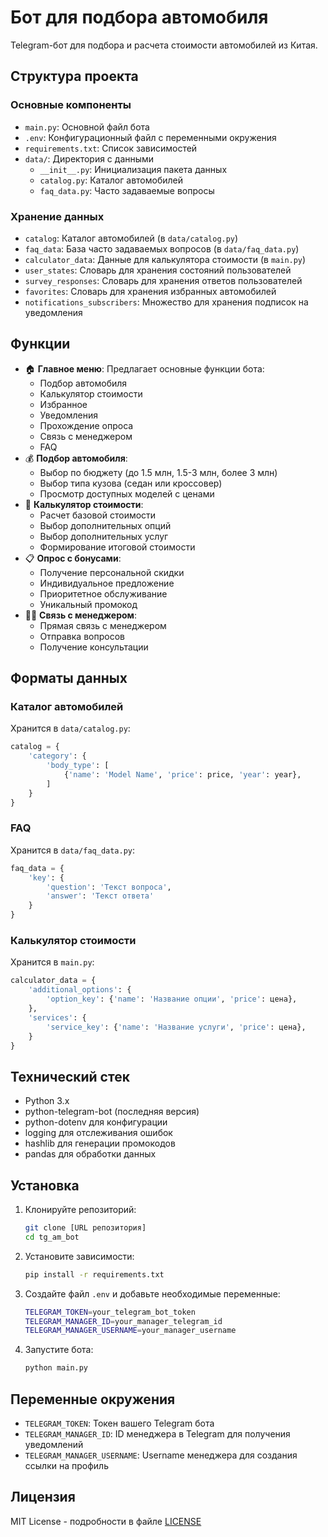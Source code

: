 # Бот для подбора автомобиля

Telegram-бот для подбора и расчета стоимости автомобилей из Китая.

## Структура проекта

### Основные компоненты

-   `main.py`: Основной файл бота
-   `.env`: Конфигурационный файл с переменными окружения
-   `requirements.txt`: Список зависимостей
-   `data/`: Директория с данными
    -   `__init__.py`: Инициализация пакета данных
    -   `catalog.py`: Каталог автомобилей
    -   `faq_data.py`: Часто задаваемые вопросы

### Хранение данных

-   `catalog`: Каталог автомобилей (в `data/catalog.py`)
-   `faq_data`: База часто задаваемых вопросов (в `data/faq_data.py`)
-   `calculator_data`: Данные для калькулятора стоимости (в `main.py`)
-   `user_states`: Словарь для хранения состояний пользователей
-   `survey_responses`: Словарь для хранения ответов пользователей
-   `favorites`: Словарь для хранения избранных автомобилей
-   `notifications_subscribers`: Множество для хранения подписок на уведомления

## Функции

-   🏠 **Главное меню**: Предлагает основные функции бота:
    -   Подбор автомобиля
    -   Калькулятор стоимости
    -   Избранное
    -   Уведомления
    -   Прохождение опроса
    -   Связь с менеджером
    -   FAQ
-   💰 **Подбор автомобиля**:
    -   Выбор по бюджету (до 1.5 млн, 1.5-3 млн, более 3 млн)
    -   Выбор типа кузова (седан или кроссовер)
    -   Просмотр доступных моделей с ценами
-   🧮 **Калькулятор стоимости**:
    -   Расчет базовой стоимости
    -   Выбор дополнительных опций
    -   Выбор дополнительных услуг
    -   Формирование итоговой стоимости
-   📋 **Опрос с бонусами**:
    -   Получение персональной скидки
    -   Индивидуальное предложение
    -   Приоритетное обслуживание
    -   Уникальный промокод
-   👨‍💼 **Связь с менеджером**:
    -   Прямая связь с менеджером
    -   Отправка вопросов
    -   Получение консультации

## Форматы данных

### Каталог автомобилей

Хранится в `data/catalog.py`:

```python
catalog = {
    'category': {
        'body_type': [
            {'name': 'Model Name', 'price': price, 'year': year},
        ]
    }
}
```

### FAQ

Хранится в `data/faq_data.py`:

```python
faq_data = {
    'key': {
        'question': 'Текст вопроса',
        'answer': 'Текст ответа'
    }
}
```

### Калькулятор стоимости

Хранится в `main.py`:

```python
calculator_data = {
    'additional_options': {
        'option_key': {'name': 'Название опции', 'price': цена},
    },
    'services': {
        'service_key': {'name': 'Название услуги', 'price': цена},
    }
}
```

## Технический стек

-   Python 3.x
-   python-telegram-bot (последняя версия)
-   python-dotenv для конфигурации
-   logging для отслеживания ошибок
-   hashlib для генерации промокодов
-   pandas для обработки данных

## Установка

1. Клонируйте репозиторий:

    ```bash
    git clone [URL репозитория]
    cd tg_am_bot
    ```

2. Установите зависимости:

    ```bash
    pip install -r requirements.txt
    ```

3. Создайте файл `.env` и добавьте необходимые переменные:

    ```bash
    TELEGRAM_TOKEN=your_telegram_bot_token
    TELEGRAM_MANAGER_ID=your_manager_telegram_id
    TELEGRAM_MANAGER_USERNAME=your_manager_username
    ```

4. Запустите бота:
    ```bash
    python main.py
    ```

## Переменные окружения

-   `TELEGRAM_TOKEN`: Токен вашего Telegram бота
-   `TELEGRAM_MANAGER_ID`: ID менеджера в Telegram для получения уведомлений
-   `TELEGRAM_MANAGER_USERNAME`: Username менеджера для создания ссылки на профиль

## Лицензия

MIT License - подробности в файле [LICENSE](LICENSE)
